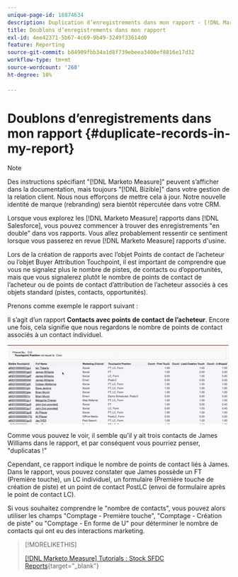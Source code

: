 ```yaml
---
unique-page-id: 18874634
description: Duplication d’enregistrements dans mon rapport - [!DNL Marketo Measure]
title: Doublons d’enregistrements dans mon rapport
exl-id: 4ee42371-5b67-4c69-9b49-3249f33614d0
feature: Reporting
source-git-commit: b84909fbb34a1d8f739ebeea3400ef8816e17d32
workflow-type: tm+mt
source-wordcount: '268'
ht-degree: 10%

---
```


# Doublons d’enregistrements dans mon rapport {#duplicate-records-in-my-report}

>[!NOTE]
>
>Des instructions spécifiant &quot;[!DNL Marketo Measure]&quot; peuvent s’afficher dans la documentation, mais toujours &quot;[!DNL Bizible]&quot; dans votre gestion de la relation client. Nous nous efforçons de mettre cela à jour. Notre nouvelle identité de marque (rebranding) sera bientôt répercutée dans votre CRM.

Lorsque vous explorez les [!DNL Marketo Measure] rapports dans [!DNL Salesforce], vous pouvez commencer à trouver des enregistrements &quot;en double&quot; dans vos rapports. Vous allez probablement ressentir ce sentiment lorsque vous passerez en revue [!DNL Marketo Measure] rapports d&#39;usine.

Lors de la création de rapports avec l’objet Points de contact de l’acheteur ou l’objet Buyer Attribution Touchpoint, il est important de comprendre que vous ne signalez plus le nombre de pistes, de contacts ou d’opportunités, mais que vous signalerez plutôt le nombre de points de contact de l’acheteur ou de points de contact d’attribution de l’acheteur associés à ces objets standard (pistes, contacts, opportunités).

Prenons comme exemple le rapport suivant :

Il s’agit d’un rapport **Contacts avec points de contact de l’acheteur**. Encore une fois, cela signifie que nous regardons le nombre de points de contact associés à un contact individuel.

![](assets/1.gif)

Comme vous pouvez le voir, il semble qu&#39;il y ait trois contacts de James Williams dans le rapport, et par conséquent vous pourriez penser, &quot;duplicatas !&quot;

Cependant, ce rapport indique le nombre de points de contact liés à James. Dans le rapport, vous pouvez constater que James possède un FT (Première touche), un LC individuel, un formulaire (Première touche de création de piste) et un point de contact PostLC (envoi de formulaire après le point de contact LC).

Si vous souhaitez comprendre le &quot;nombre de contacts&quot;, vous pouvez alors utiliser les champs &quot;Comptage - Première touche&quot;, &quot;Comptage - Création de piste&quot; ou &quot;Comptage - En forme de U&quot; pour déterminer le nombre de contacts qui ont eu des interactions marketing.

>[!MORELIKETHIS]
>
>[[!DNL Marketo Measure] Tutorials : Stock SFDC Reports](https://experienceleague.adobe.com/fr/docs/marketo-measure-learn/tutorials/onboarding/marketo-measure-102/stock-salesforce-reports){target="_blank"}
